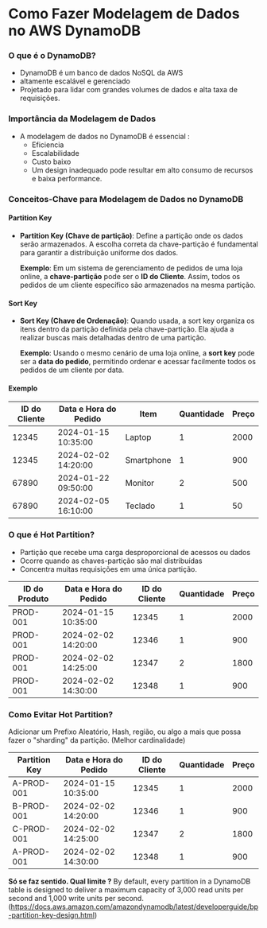 # Como Fazer Modelagem de Dados no AWS DynamoDB

### O que é o DynamoDB?

- DynamoDB é um banco de dados NoSQL da AWS
- altamente escalável e gerenciado
- Projetado para lidar com grandes volumes de dados e alta taxa de requisições. 

### Importância da Modelagem de Dados

- A modelagem de dados no DynamoDB é essencial :
  - Eficiencia
  - Escalabilidade
  - Custo baixo
  - Um design inadequado pode resultar em alto consumo de recursos e baixa performance.

### Conceitos-Chave para Modelagem de Dados no DynamoDB

#### Partition Key

- **Partition Key (Chave de partição)**: Define a partição onde os dados serão armazenados. A escolha correta da chave-partição é fundamental para garantir a distribuição uniforme dos dados.
  
  **Exemplo**: Em um sistema de gerenciamento de pedidos de uma loja online, a **chave-partição** pode ser o **ID do Cliente**. Assim, todos os pedidos de um cliente específico são armazenados na mesma partição.

#### Sort Key

- **Sort Key (Chave de Ordenação)**: Quando usada, a sort key organiza os itens dentro da partição definida pela chave-partição. Ela ajuda a realizar buscas mais detalhadas dentro de uma partição.

  **Exemplo**: Usando o mesmo cenário de uma loja online, a **sort key** pode ser a **data do pedido**, permitindo ordenar e acessar facilmente todos os pedidos de um cliente por data.

#### Exemplo
| ID do Cliente | Data e Hora do Pedido | Item            | Quantidade | Preço |
|---------------|-----------------------|-----------------|------------|-------|
| 12345         | 2024-01-15 10:35:00   | Laptop           | 1          | 2000  |
| 12345         | 2024-02-02 14:20:00   | Smartphone       | 1          | 900   |
| 67890         | 2024-01-22 09:50:00   | Monitor          | 2          | 500   |
| 67890         | 2024-02-05 16:10:00   | Teclado          | 1          | 50    |


### O que é Hot Partition?

- Partição que recebe uma carga desproporcional de acessos ou dados
- Ocorre quando as chaves-partição são mal distribuídas
- Concentra muitas requisições em uma única partição.


| ID do Produto | Data e Hora do Pedido | ID do Cliente | Quantidade | Preço |
|---------------|-----------------------|---------------|------------|-------|
| PROD-001      | 2024-01-15 10:35:00   | 12345         | 1          | 2000  |
| PROD-001      | 2024-02-02 14:20:00   | 12346         | 1          | 900   |
| PROD-001      | 2024-02-02 14:25:00   | 12347         | 2          | 1800  |
| PROD-001      | 2024-02-02 14:30:00   | 12348         | 1          | 900   |


### Como Evitar Hot Partition?

Adicionar um Prefixo Aleatório, Hash, região, ou algo a mais que possa fazer o "sharding" da partição. (Melhor cardinalidade) 

| Partition Key  | Data e Hora do Pedido | ID do Cliente | Quantidade | Preço |
|----------------|-----------------------|---------------|------------|-------|
| A-PROD-001     | 2024-01-15 10:35:00   | 12345         | 1          | 2000  |
| B-PROD-001     | 2024-02-02 14:20:00   | 12346         | 1          | 900   |
| C-PROD-001     | 2024-02-02 14:25:00   | 12347         | 2          | 1800  |
| A-PROD-001     | 2024-02-02 14:30:00   | 12348         | 1          | 900   |

**Só se faz sentido. Qual limite ?**
By default, every partition in a DynamoDB table is designed to deliver a maximum capacity of 3,000 read units per second and 1,000 write units per second. (https://docs.aws.amazon.com/amazondynamodb/latest/developerguide/bp-partition-key-design.html)